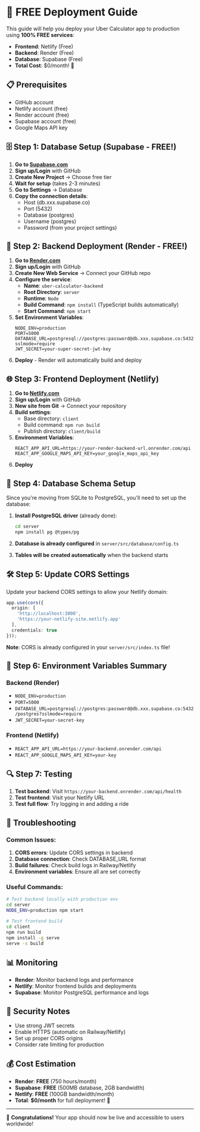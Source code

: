 # 🚀 **FREE Deployment Guide**

This guide will help you deploy your Uber Calculator app to production using **100% FREE services**:

- **Frontend**: Netlify (Free)
- **Backend**: Render (Free)
- **Database**: Supabase (Free)
- **Total Cost**: $0/month! 🎉

## 📋 Prerequisites

- GitHub account
- Netlify account (free)
- Render account (free)
- Supabase account (free)
- Google Maps API key

## 🗄️ Step 1: Database Setup (Supabase - FREE!)

1. **Go to [Supabase.com](https://supabase.com)**
2. **Sign up/Login** with GitHub
3. **Create New Project** → Choose free tier
4. **Wait for setup** (takes 2-3 minutes)
5. **Go to Settings** → Database
6. **Copy the connection details**:
   - Host (db.xxx.supabase.co)
   - Port (5432)
   - Database (postgres)
   - Username (postgres)
   - Password (from your project settings)

## 🔧 Step 2: Backend Deployment (Render - FREE!)

1. **Go to [Render.com](https://render.com)**
2. **Sign up/Login** with GitHub
3. **Create New Web Service** → Connect your GitHub repo
4. **Configure the service**:
   - **Name**: `uber-calculator-backend`
   - **Root Directory**: `server`
   - **Runtime**: `Node`
   - **Build Command**: `npm install` (TypeScript builds automatically)
   - **Start Command**: `npm start`
5. **Set Environment Variables**:
   ```
   NODE_ENV=production
   PORT=5000
   DATABASE_URL=postgresql://postgres:password@db.xxx.supabase.co:5432/postgres?sslmode=require
   JWT_SECRET=your-super-secret-jwt-key
   ```
6. **Deploy** - Render will automatically build and deploy

## 🌐 Step 3: Frontend Deployment (Netlify)

1. **Go to [Netlify.com](https://netlify.com)**
2. **Sign up/Login** with GitHub
3. **New site from Git** → Connect your repository
4. **Build settings**:
   - Base directory: `client`
   - Build command: `npm run build`
   - Publish directory: `client/build`
5. **Environment Variables**:
   ```
   REACT_APP_API_URL=https://your-render-backend-url.onrender.com/api
   REACT_APP_GOOGLE_MAPS_API_KEY=your_google_maps_api_key
   ```
6. **Deploy**

## 🔄 Step 4: Database Schema Setup

Since you're moving from SQLite to PostgreSQL, you'll need to set up the database:

1. **Install PostgreSQL driver** (already done):
   ```bash
   cd server
   npm install pg @types/pg
   ```

2. **Database is already configured** in `server/src/database/config.ts`

3. **Tables will be created automatically** when the backend starts

## 🛠️ Step 5: Update CORS Settings

Update your backend CORS settings to allow your Netlify domain:

```typescript
app.use(cors({
  origin: [
    'http://localhost:3000',
    'https://your-netlify-site.netlify.app'
  ],
  credentials: true
}));
```

**Note**: CORS is already configured in your `server/src/index.ts` file!

## 📝 Step 6: Environment Variables Summary

### Backend (Render)
- `NODE_ENV=production`
- `PORT=5000`
- `DATABASE_URL=postgresql://postgres:password@db.xxx.supabase.co:5432/postgres?sslmode=require`
- `JWT_SECRET=your-secret-key`

### Frontend (Netlify)
- `REACT_APP_API_URL=https://your-backend.onrender.com/api`
- `REACT_APP_GOOGLE_MAPS_API_KEY=your-key`

## 🔍 Step 7: Testing

1. **Test backend**: Visit `https://your-backend.onrender.com/api/health`
2. **Test frontend**: Visit your Netlify URL
3. **Test full flow**: Try logging in and adding a ride

## 🚨 Troubleshooting

### Common Issues:

1. **CORS errors**: Update CORS settings in backend
2. **Database connection**: Check DATABASE_URL format
3. **Build failures**: Check build logs in Railway/Netlify
4. **Environment variables**: Ensure all are set correctly

### Useful Commands:

```bash
# Test backend locally with production env
cd server
NODE_ENV=production npm start

# Test frontend build
cd client
npm run build
npm install -g serve
serve -s build
```

## 📊 Monitoring

- **Render**: Monitor backend logs and performance
- **Netlify**: Monitor frontend builds and deployments
- **Supabase**: Monitor PostgreSQL performance and logs

## 🔐 Security Notes

- Use strong JWT secrets
- Enable HTTPS (automatic on Railway/Netlify)
- Set up proper CORS origins
- Consider rate limiting for production

## 💰 Cost Estimation

- **Render**: **FREE** (750 hours/month)
- **Supabase**: **FREE** (500MB database, 2GB bandwidth)
- **Netlify**: **FREE** (100GB bandwidth/month)
- **Total**: **$0/month** for full deployment! 🎉

---

🎉 **Congratulations!** Your app should now be live and accessible to users worldwide!
